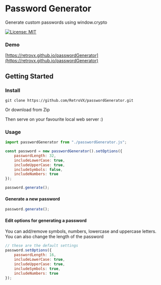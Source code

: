 # Password Generator

Generate custom passwords using window.crypto

[![License: MIT](https://img.shields.io/badge/License-MIT-green.svg)](https://opensource.org/licenses/MIT)


### Demo

[https://retrovx.github.io/passwordGenerator](https://retrovx.github.io/passwordGenerator)

## Getting Started

### Install

```
git clone https://github.com/RetroVX/passwordGenerator.git
```
Or download from Zip

Then serve on your favourite local web server :)  

### Usage
```javascript
import passwordGenerator from "./passwordGenerator.js";

const password = new passwordGenerator().setOptions({
    passwordLength: 32,
    includeLowerCase: true,
    includeUpperCase: true,
    includeSymbols: false,
    includeNumbers: true
});

password.generate();
```

#### Generate a new password
```javascript
password.generate();
```

#### Edit options for generating a password
You can add/remove symbols, numbers, lowercase and uppercase letters. You can also change the length of the password
```javascript
// these are the default settings
password.setOptions({
    passwordLength: 16,
    includeLowerCase: true,
    includeUpperCase: true,
    includeSymbols: true,
    includeNumbers: true
});
```